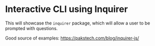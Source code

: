 # Interactive CLI using Inquirer

This will showcase the `inquirer` package, which will allow a user to be prompted with questions.


Good source of examples: https://pakstech.com/blog/inquirer-js/
